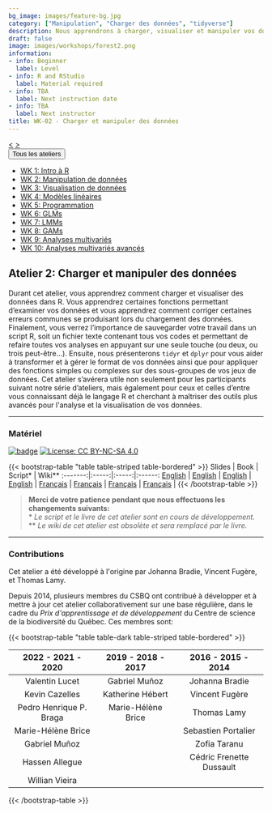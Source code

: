 ```yaml
---
bg_image: images/feature-bg.jpg
category: ["Manipulation", "Charger des données", "tidyverse"]
description: Nous apprendrons à charger, visualiser et manipuler vos données dans R!
draft: false
image: images/workshops/forest2.png
information:
- info: Beginner
  label: Level
- info: R and RStudio
  label: Material required
- info: TBA
  label: Next instruction date
- info: TBA
  label: Next instructor
title: WK-02 - Charger et manipuler des données
---
```

<div class="btn-group" role="group" aria-label="...">
  <a href="https://qcbsrworkshops.github.io/workshops/r-workshop-01/" button type="button" class="btn btn-default"><</button></a>
  <a href="https://qcbsrworkshops.github.io/workshops/r-workshop-03/"button type="button" class="btn btn-default">></button></a>

<div class="btn-group" role="group">
    <button type="button" class="btn btn-default dropdown-toggle" data-toggle="dropdown" aria-haspopup="true" aria-expanded="false">
      Tous les ateliers
      <span class="caret"></span>
    </button>
    <ul class="dropdown-menu">
      <li><a href="https://qcbsrworkshops.github.io/workshops/r-workshop-01/">WK 1: Intro à R</a></li>
      <li><a href="https://qcbsrworkshops.github.io/workshops/r-workshop-02/">WK 2: Manipulation de données</a></li>
      <li><a href="https://qcbsrworkshops.github.io/workshops/r-workshop-03/">WK 3: Visualisation de données</a></li>
      <li><a href="https://qcbsrworkshops.github.io/workshops/r-workshop-04/">WK 4: Modèles linéaires</a></li>
      <li><a href="https://qcbsrworkshops.github.io/workshops/r-workshop-05/">WK 5: Programmation</a></li>
      <li><a href="https://qcbsrworkshops.github.io/workshops/r-workshop-06/">WK 6: GLMs</a></li>
      <li><a href="https://qcbsrworkshops.github.io/workshops/r-workshop-07/">WK 7: LMMs</a></li>
      <li><a href="https://qcbsrworkshops.github.io/workshops/r-workshop-08/">WK 8: GAMs</a></li>
      <li><a href="https://qcbsrworkshops.github.io/workshops/r-workshop-09/">WK 9: Analyses multivariés</a></li>
      <li><a href="https://qcbsrworkshops.github.io/workshops/r-workshop-10/">WK 10: Analyses multivariés avancés</a></li>
    </ul>
  </div>
</div>

## Atelier 2: Charger et manipuler des données

Durant cet atelier, vous apprendrez comment charger et visualiser des données
dans R. Vous apprendrez certaines fonctions permettant d’examiner vos données et
vous apprendrez comment corriger certaines erreurs communes se produisant lors
du chargement des données. Finalement, vous verrez l’importance de sauvegarder
votre travail dans un script R, soit un fichier texte contenant tous vos codes
et permettant de refaire toutes vos analyses en appuyant sur une seule touche
(ou deux, ou trois peut-être…). Ensuite, nous présenterons `tidyr` et `dplyr`
pour vous aider à transformer et à gérer le format de vos données ainsi que pour
appliquer des fonctions simples ou complexes sur des sous-groupes de vos jeux de
données. Cet atelier s’avérera utile non seulement pour les participants suivant
notre série d’ateliers, mais également pour ceux et celles d’entre vous
connaissant déjà le langage R et cherchant à maîtriser des outils plus avancés
pour l'analyse et la visualisation de vos données.

----

### Matériel

[![badge](https://img.shields.io/static/v1?style=flat&label=GitHub&message=02&color=blue&logo=github)](https://github.com/QCBSRworkshops/workshop02) [![License: CC BY-NC-SA 4.0](https://img.shields.io/badge/License-CC%20BY--NC--SA%204.0-orange.svg)](https://creativecommons.org/licenses/by-nc-sa/4.0/)

{{< bootstrap-table "table table-striped table-bordered" >}}
 Slides | Book | Script* | Wiki**
:-------:|:-----:|:-----:|:------:
<a href="https://qcbsrworkshops.github.io/workshop02/pres-en/workshop02-pres-en.html" button type="button" class="btn btn-default">English</button></a> | <a href="https://qcbsrworkshops.github.io/workshop02/book-en/index.html" button type="button" class="btn btn-default">English</button></a> | <a href="https://qcbsrworkshops.github.io/workshop02/book-en/workshop02-script-en.R" button type="button" class="btn btn-default">English</button></a> | <a href="https://wiki.qcbs.ca/r_workshop2" button type="button" class="btn btn-default">English</button></a> |
<a href="https://qcbsrworkshops.github.io/workshop02/pres-fr/workshop02-pres-fr.html" button type="button" class="btn btn-default">Français</button></a> | <a href="https://qcbsrworkshops.github.io/workshop02/book-fr/index.html" button type="button" class="btn btn-default">Français</button></a> | <a href="https://qcbsrworkshops.github.io/workshop02/book-fr/workshop02-script-fr.R" button type="button" class="btn btn-default">Français</button></a> | <a href="https://wiki.qcbs.ca/r_atelier2" button type="button" class="btn btn-default">Français</button></a> |
{{< /bootstrap-table >}}


> **Merci de votre patience pendant que nous effectuons les changements suivants:**  
> \* *Le script et le livre de cet atelier sont en cours de développement.* <br>
> \*\* *Le wiki de cet atelier est obsolète et sera remplacé par le livre.*

----


### Contributions

Cet atelier a été développé à l'origine par Johanna Bradie, Vincent Fugère, et Thomas Lamy.

Depuis 2014, plusieurs membres du CSBQ ont contribué à développer et à mettre à jour cet atelier collaborativement sur une base régulière, dans le cadre du *Prix d'apprentissage et de développement* du Centre de science de la biodiversité du Québec. Ces membres sont:

{{< bootstrap-table "table table-dark table-striped table-bordered" >}}

|      2022 - 2021 - 2020     |      2019 - 2018 - 2017     |      2016 - 2015 - 2014      |
|:---------------------------:|:---------------------------:|:----------------------------:|
| Valentin Lucet | Gabriel Muñoz | Johanna Bradie |
| Kevin Cazelles | Katherine Hébert | Vincent Fugère |
| Pedro Henrique P. Braga | Marie-Hélène Brice | Thomas Lamy |
| Marie-Hélène Brice |  | Sebastien Portalier |
| Gabriel Muñoz |  | Zofia Taranu |
| Hassen Allegue |  | Cédric Frenette Dussault |
| Willian Vieira |  | |

{{< /bootstrap-table >}}
